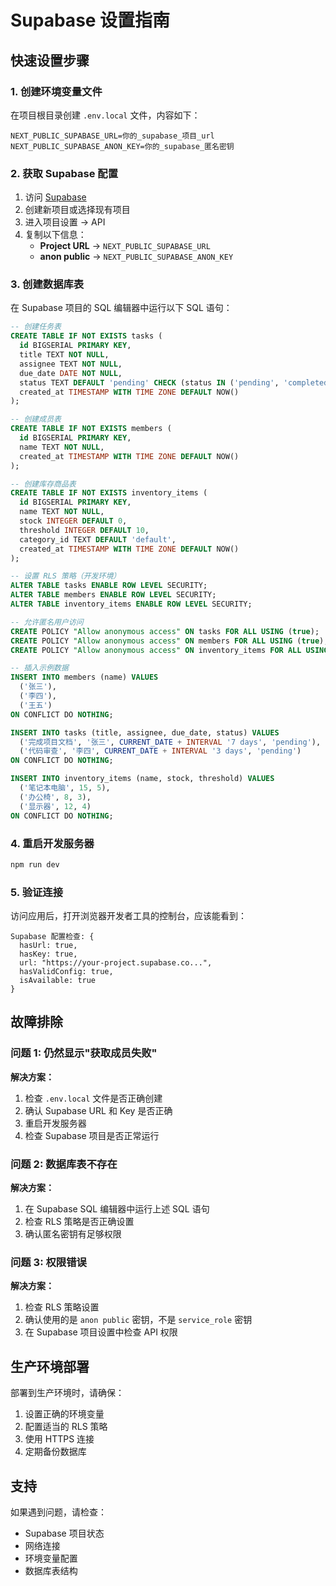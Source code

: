 # Supabase 设置指南

## 快速设置步骤

### 1. 创建环境变量文件

在项目根目录创建 `.env.local` 文件，内容如下：

```env
NEXT_PUBLIC_SUPABASE_URL=你的_supabase_项目_url
NEXT_PUBLIC_SUPABASE_ANON_KEY=你的_supabase_匿名密钥
```

### 2. 获取 Supabase 配置

1. 访问 [Supabase](https://supabase.com)
2. 创建新项目或选择现有项目
3. 进入项目设置 → API
4. 复制以下信息：
   - **Project URL** → `NEXT_PUBLIC_SUPABASE_URL`
   - **anon public** → `NEXT_PUBLIC_SUPABASE_ANON_KEY`

### 3. 创建数据库表

在 Supabase 项目的 SQL 编辑器中运行以下 SQL 语句：

```sql
-- 创建任务表
CREATE TABLE IF NOT EXISTS tasks (
  id BIGSERIAL PRIMARY KEY,
  title TEXT NOT NULL,
  assignee TEXT NOT NULL,
  due_date DATE NOT NULL,
  status TEXT DEFAULT 'pending' CHECK (status IN ('pending', 'completed', 'overdue')),
  created_at TIMESTAMP WITH TIME ZONE DEFAULT NOW()
);

-- 创建成员表
CREATE TABLE IF NOT EXISTS members (
  id BIGSERIAL PRIMARY KEY,
  name TEXT NOT NULL,
  created_at TIMESTAMP WITH TIME ZONE DEFAULT NOW()
);

-- 创建库存商品表
CREATE TABLE IF NOT EXISTS inventory_items (
  id BIGSERIAL PRIMARY KEY,
  name TEXT NOT NULL,
  stock INTEGER DEFAULT 0,
  threshold INTEGER DEFAULT 10,
  category_id TEXT DEFAULT 'default',
  created_at TIMESTAMP WITH TIME ZONE DEFAULT NOW()
);

-- 设置 RLS 策略（开发环境）
ALTER TABLE tasks ENABLE ROW LEVEL SECURITY;
ALTER TABLE members ENABLE ROW LEVEL SECURITY;
ALTER TABLE inventory_items ENABLE ROW LEVEL SECURITY;

-- 允许匿名用户访问
CREATE POLICY "Allow anonymous access" ON tasks FOR ALL USING (true);
CREATE POLICY "Allow anonymous access" ON members FOR ALL USING (true);
CREATE POLICY "Allow anonymous access" ON inventory_items FOR ALL USING (true);

-- 插入示例数据
INSERT INTO members (name) VALUES 
  ('张三'),
  ('李四'),
  ('王五')
ON CONFLICT DO NOTHING;

INSERT INTO tasks (title, assignee, due_date, status) VALUES 
  ('完成项目文档', '张三', CURRENT_DATE + INTERVAL '7 days', 'pending'),
  ('代码审查', '李四', CURRENT_DATE + INTERVAL '3 days', 'pending')
ON CONFLICT DO NOTHING;

INSERT INTO inventory_items (name, stock, threshold) VALUES 
  ('笔记本电脑', 15, 5),
  ('办公椅', 8, 3),
  ('显示器', 12, 4)
ON CONFLICT DO NOTHING;
```

### 4. 重启开发服务器

```bash
npm run dev
```

### 5. 验证连接

访问应用后，打开浏览器开发者工具的控制台，应该能看到：

```
Supabase 配置检查: {
  hasUrl: true,
  hasKey: true,
  url: "https://your-project.supabase.co...",
  hasValidConfig: true,
  isAvailable: true
}
```

## 故障排除

### 问题 1: 仍然显示"获取成员失败"

**解决方案：**
1. 检查 `.env.local` 文件是否正确创建
2. 确认 Supabase URL 和 Key 是否正确
3. 重启开发服务器
4. 检查 Supabase 项目是否正常运行

### 问题 2: 数据库表不存在

**解决方案：**
1. 在 Supabase SQL 编辑器中运行上述 SQL 语句
2. 检查 RLS 策略是否正确设置
3. 确认匿名密钥有足够权限

### 问题 3: 权限错误

**解决方案：**
1. 检查 RLS 策略设置
2. 确认使用的是 `anon public` 密钥，不是 `service_role` 密钥
3. 在 Supabase 项目设置中检查 API 权限

## 生产环境部署

部署到生产环境时，请确保：

1. 设置正确的环境变量
2. 配置适当的 RLS 策略
3. 使用 HTTPS 连接
4. 定期备份数据库

## 支持

如果遇到问题，请检查：
- Supabase 项目状态
- 网络连接
- 环境变量配置
- 数据库表结构 